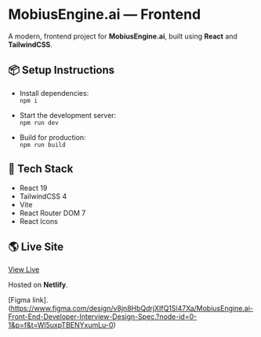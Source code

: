 # MobiusEngine.ai — Frontend

A modern, frontend project for **MobiusEngine.ai**, built using **React** and **TailwindCSS**.

## 📦 Setup Instructions

- Install dependencies:  
  `npm i`

- Start the development server:  
  `npm run dev`

- Build for production:  
  `npm run build`

## 🚀 Tech Stack

- React 19
- TailwindCSS 4
- Vite
- React Router DOM 7
- React Icons

## 🌎 Live Site

[View Live](https://stellar-tanuki-0ce1a5.netlify.app/)

Hosted on **Netlify**.

[Figma link].(https://www.figma.com/design/v8jn8HbQdrjXIfQ1Sl47Xa/MobiusEngine.ai-Front-End-Developer-Interview-Design-Spec.?node-id=0-1&p=f&t=Wl5uxpTBENYxumLu-0)
